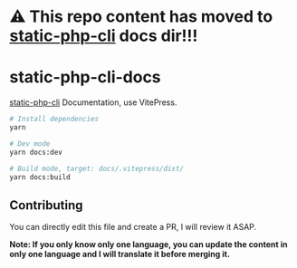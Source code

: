 # :warning: **This repo content has moved to [static-php-cli](https://github.com/crazywhalecc/static-php-cli) docs dir!!!**

# static-php-cli-docs
[static-php-cli](https://github.com/crazywhalecc/static-php-cli) Documentation, use VitePress.

```bash
# Install dependencies
yarn

# Dev mode
yarn docs:dev

# Build mode, target: docs/.vitepress/dist/
yarn docs:build
```

## Contributing

You can directly edit this file and create a PR, I will review it ASAP.

**Note: If you only know only one language, you can update the content in only one language and I will translate it before merging it.**
